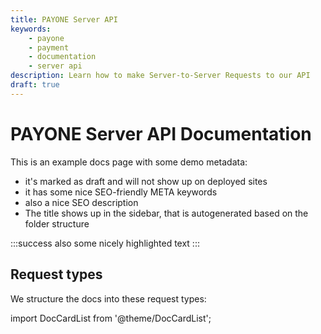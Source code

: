 ```yaml
---
title: PAYONE Server API
keywords: 
    - payone
    - payment
    - documentation
    - server api
description: Learn how to make Server-to-Server Requests to our API
draft: true
---
```

# PAYONE Server API Documentation
This is an example docs page with some demo metadata:
- it's marked as draft and will not show up on deployed sites
- it has some nice SEO-friendly META keywords
- also a nice SEO description
- The title shows up in the sidebar, that is autogenerated based on the folder structure

:::success
also some nicely highlighted text
:::

## Request types

We structure the docs into these request types:

import DocCardList from '@theme/DocCardList';

<DocCardList />